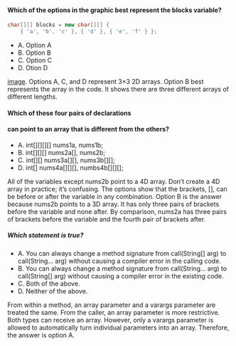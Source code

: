 #### Which of the options in the graphic best represent the blocks variable?
```java
char[][] blocks = new char[][] {
    { 'a', 'b', 'c' }, { 'd' }, { 'e', 'f' } };
```

* A. Option A
* B. Option B
* C. Option C
* D. Otion D

[image](./images/graphic_best.jpg).
Options A, C, and D represent 3×3 2D arrays.
Option B best represents the array in the code.
It shows there are three different arrays of different lengths.

#### Which of these four pairs of declarations
#### can point to an array that is different from the others?
* A. int[][][][] nums1a, nums1b;
* B. int[][][] nums2a[], nums2b;
* C. int[][] nums3a[][], nums3b[][];
* D. int[] nums4a[][][], numbs4b[][][];

All of the variables except nums2b point to a 4D array.
Don’t create a 4D array in practice; it’s confusing.
The options show that the brackets, [],
can be before or after the variable in any combination.
Option B is the answer because nums2b points to a 3D array.
It has only three pairs of brackets before the variable and none after.
By comparison, nums2a has three pairs
of brackets before the variable and the fourth pair of brackets after.

##### Which statement is true?
* A. You can always change a method signature from call(String[] arg) to call(String... arg) without causing a compiler error in the calling code.
* B. You can always change a method signature from call(String... arg) to call(String[] arg) without causing a compiler error in the existing code.
* C. Both of the above.
* D. Neither of the above.

From within a method, an array parameter and a varargs parameter are treated the same.
From the caller, an array parameter is more restrictive.
Both types can receive an array.
However, only a varargs parameter is allowed to automatically turn individual parameters into an array.
Therefore, the answer is option A.

